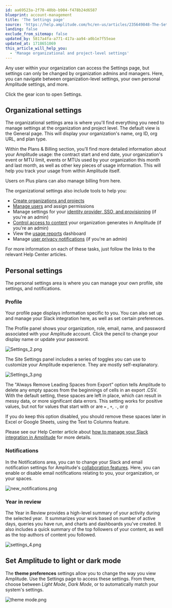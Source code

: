 ```yaml
---
id: aa69523a-2f70-40bb-b904-f478b24d6587
blueprint: account-management
title: 'The Settings page'
source: 'https://help.amplitude.com/hc/en-us/articles/235649848-The-Settings-page'
landing: false
exclude_from_sitemap: false
updated_by: 5817a4fa-a771-417a-aa94-a0b1e7f55eae
updated_at: 1718651069
this_article_will_help_you:
  - 'Manage organizational and project-level settings'
---
```

Any user within your organization can access the Settings page, but settings can only be changed by organization admins and managers. Here, you can navigate between organization-level settings, your own personal Amplitude settings, and more.

Click the gear icon to open Settings.

## Organizational settings

The organizational settings area is where you'll find everything you need to manage settings at the organization and project level. The default view is the General page. This will display your organization's name, org ID, org URL, and plan type. 

Within the Plans & Billing section, you’ll find more detailed information about your Amplitude usage: the contract start and end date, your organization's event or MTU limit, events or MTUs used by your organization this month and last month, as well as other key pieces of usage information. This will help you track your usage from within Amplitude itself.

Users on Plus plans can also manage billing from here.

The organizational settings also include tools to help you:

* [Create organizations and projects](/docs/admin/account-management/manage-orgs-projects)
* [Manage users](/docs/admin/account-management/manage-users) and assign permissions
* Manage settings for your [identity provider, SSO, and provisioning](/docs/admin/single-sign-on/sso) (if you're an admin)
* [Control access to content](/docs/analytics/share-external) your organization generates in Amplitude (if you're an admin)
* View the [usage reports](/docs/admin/billing-use/usage-reports) dashboard
* Manage [user privacy notifications](/docs/admin/account-management/manage-notifications) (if you're an admin)

For more information on each of these tasks, just follow the links to the relevant Help Center articles.

## Personal settings

The personal settings area is where you can manage your own profile, site settings, and notifications.

### Profile

Your profile page displays information specific to you. You can also set up and manage your Slack integration here, as well as set certain preferences.

The Profile panel shows your organization, role, email, name, and password associated with your Amplitude account. Click the pencil to change your display name or update your password. 

![Settings_2.png](/docs/output/img/account-management/settings-2-png.png)

The Site Settings panel includes a series of toggles you can use to customize your Amplitude experience. They are mostly self-explanatory.

![Settings_3.png](/docs/output/img/account-management/settings-3-png.png)

The "Always Remove Leading Spaces from Export” option tells Amplitude to delete any empty spaces from the beginnings of cells in an export .CSV. With the default setting, these spaces are left in place, which can result in messy data, or more significant data errors. This setting works for positive values, but not for values that start with or are `=` , `+`, `-`, or `@`

If you do keep this option disabled, you should remove these spaces later in Excel or Google Sheets, using the Text to Columns feature.

Please see our Help Center article about [how to manage your Slack integration in Amplitude](/docs/analytics/integrate-slack) for more details.

### Notifications

In the Notifications area, you can to change your Slack and email notification settings for Amplitude's [collaboration features](/docs/analytics/charts/chart-basics). Here, you can enable or disable email notifications relating to you, your organization, or your spaces.

![new_notifications.png](/docs/output/img/account-management/new-notifications-png.png)

### Year in review

The Year in Review provides a high-level summary of your activity during the selected year.  It summarizes your work based on number of active days, queries you have run, and charts and dashboards you've created. It also includes a quick summary of the top followers of your content, as well as the top authors of content you followed.

![settings_4.png](/docs/output/img/account-management/settings-4-png.png)

## Set Amplitude to light or dark mode

The **theme preferences** settings allow you to change the way you view Amplitude. Use the Settings page to access these settings. From there, choose between *Light Mode*, *Dark Mode*, or to automatically match your system's settings.

![theme mode.png](/docs/output/img/account-management/theme-mode-png.png)